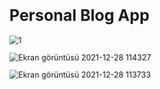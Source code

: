 # Personal Blog App

![1](https://user-images.githubusercontent.com/58563002/147547255-2155ca81-ebb2-4323-b394-1b5ba647e9e6.gif)

![Ekran görüntüsü 2021-12-28 114327](https://user-images.githubusercontent.com/58563002/147547266-eb8eafa0-2183-4350-bbfd-018b968d43f9.png)

![Ekran görüntüsü 2021-12-28 113733](https://user-images.githubusercontent.com/58563002/147547053-caacb3c1-2e99-4327-a1f0-462fd8311167.png)
